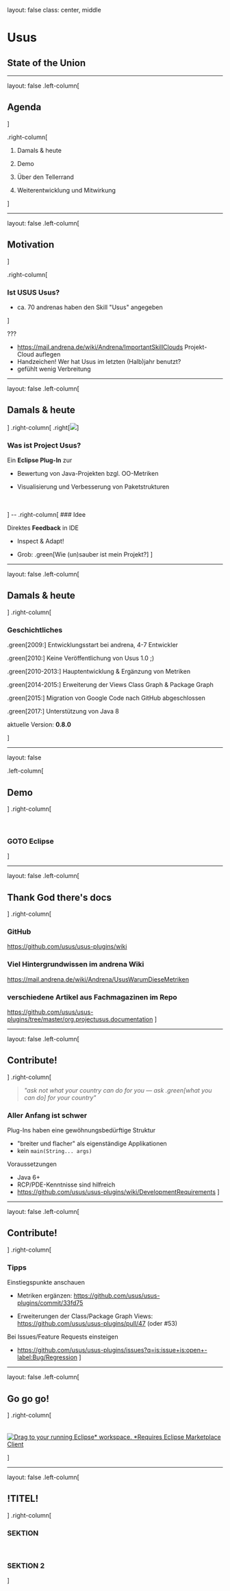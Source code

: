 
layout: false
class: center, middle

# Usus

## State of the Union

---

layout: false
.left-column[
## Agenda
]

.right-column[

1. Damals & heute

2. Demo

3. Über den Tellerrand

4. Weiterentwicklung und Mitwirkung

]

---

layout: false
.left-column[
## Motivation
]

.right-column[
### Ist USUS Usus?

- ca. 70 andrenas haben den Skill "Usus" angegeben

]

???
- https://mail.andrena.de/wiki/Andrena/ImportantSkillClouds Projekt-Cloud auflegen
- Handzeichen! Wer hat Usus im letzten (Halb)jahr benutzt?
- gefühlt wenig Verbreitung

---

layout: false
.left-column[
## Damals & heute
]
.right-column[
.right[![](https://marketplace.eclipse.org/sites/default/files/usus-marketplace.png)]
### Was ist Project Usus?

Ein **Eclipse Plug-In** zur 

- Bewertung von Java-Projekten bzgl. OO-Metriken

- Visualisierung und Verbesserung von Paketstrukturen
<br>
<br>
]
--
.right-column[
### Idee

Direktes **Feedback** in IDE

- Inspect & Adapt!

- Grob: .green[Wie (un)sauber ist mein Projekt?]
]

---

layout: false
.left-column[
## Damals & heute
]
.right-column[
### Geschichtliches

.green[2009:] Entwicklungsstart bei andrena, 4-7 Entwickler

.green[2010:] Keine Veröffentlichung von Usus 1.0 ;)

.green[2010-2013:] Hauptentwicklung & Ergänzung von Metriken

.green[2014-2015:] Erweiterung der Views Class Graph & Package Graph

.green[2015:] Migration von Google Code nach GitHub abgeschlossen

.green[2017:] Unterstützung von Java 8
<br>

aktuelle Version: **0.8.0**
<br>

]

---

layout: false

.left-column[
## Demo
]
.right-column[
<br>
<br>
<br>

### GOTO Eclipse

]

---

layout: false
.left-column[
## Thank God there's docs
]
.right-column[

### GitHub
https://github.com/usus/usus-plugins/wiki

### Viel Hintergrundwissen im andrena Wiki
https://mail.andrena.de/wiki/Andrena/UsusWarumDieseMetriken

### verschiedene Artikel aus Fachmagazinen im Repo
https://github.com/usus/usus-plugins/tree/master/org.projectusus.documentation
]

---

layout: false
.left-column[
## Contribute!
]
.right-column[
> *"ask not what your country can do for you — ask .green[what you can do] for your country"*

### Aller Anfang ist schwer

Plug-Ins haben eine gewöhnungsbedürftige Struktur

- "breiter und flacher" als eigenständige Applikationen
- kein ``main(String... args)``

Voraussetzungen
- Java 6+
- RCP/PDE-Kenntnisse sind hilfreich
- https://github.com/usus/usus-plugins/wiki/DevelopmentRequirements
]

---

layout: false
.left-column[
## Contribute!
]
.right-column[
### Tipps

Einstiegspunkte anschauen
- Metriken ergänzen: https://github.com/usus/usus-plugins/commit/33fd75

- Erweiterungen der Class/Package Graph Views: https://github.com/usus/usus-plugins/pull/47 (oder #53)

Bei Issues/Feature Requests einsteigen
- https://github.com/usus/usus-plugins/issues?q=is:issue+is:open+-label:Bug/Regression
]

---

layout: false
.left-column[
## Go go go!
]
.right-column[
<br>
<br>
<br>
[![Drag to your running Eclipse* workspace. *Requires Eclipse Marketplace Client](https://marketplace.eclipse.org/sites/all/themes/solstice/public/images/marketplace/btn-install.png)](http://marketplace.eclipse.org/marketplace-client-intro?mpc_install=1089 "Drag to your running Eclipse* workspace. *Requires Eclipse Marketplace Client")

]

---

layout: false
.left-column[
## !TITEL!
]
.right-column[
### SEKTION

<br>

### SEKTION 2
]
